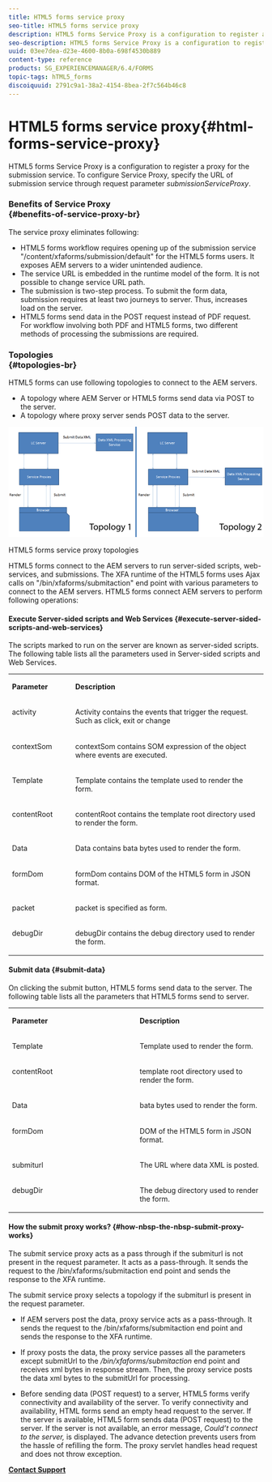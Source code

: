 ```yaml
---
title: HTML5 forms service proxy
seo-title: HTML5 forms service proxy
description: HTML5 forms Service Proxy is a configuration to register a proxy for the submission service. To configure Service Proxy, specify the URL of submission service through request parameter submissionServiceProxy.
seo-description: HTML5 forms Service Proxy is a configuration to register a proxy for the submission service. To configure Service Proxy, specify the URL of submission service through request parameter submissionServiceProxy.
uuid: 03ee7dea-d23e-4600-8b0a-698f4530b889
content-type: reference
products: SG_EXPERIENCEMANAGER/6.4/FORMS
topic-tags: hTML5_forms
discoiquuid: 2791c9a1-38a2-4154-8bea-2f7c564b46c8
---
```


# HTML5 forms service proxy{#html-forms-service-proxy}

HTML5 forms Service Proxy is a configuration to register a proxy for the submission service. To configure Service Proxy, specify the URL of submission service through request parameter *submissionServiceProxy*.

### Benefits of Service Proxy <br> {#benefits-of-service-proxy-br}

The service proxy eliminates following:

* HTML5 forms workflow requires opening up of the submission service "/content/xfaforms/submission/default" for the HTML5 forms users. It exposes AEM servers to a wider unintended audience. 
* The service URL is embedded in the runtime model of the form. It is not possible to change service URL path.  
* The submission is two-step process. To submit the form data, submission requires at least two journeys to server. Thus, increases load on the server.  
* HTML5 forms send data in the POST request instead of PDF request. For workflow involving both PDF and HTML5 forms, two different methods of processing the submissions are required.

### Topologies <br> {#topologies-br}

HTML5 forms can use following topologies to connect to the AEM servers.

* A topology where AEM Server or HTML5 forms send data via POST to the server.
* A topology where proxy server sends POST data to the server.

![HTML5 forms service proxy topologies](assets/topology.png)

HTML5 forms service proxy topologies

HTML5 forms connect to the AEM servers to run server-sided scripts, web-services, and submissions. The XFA runtime of the HTML5 forms uses Ajax calls on "/bin/xfaforms/submitaction" end point with various parameters to connect to the AEM servers. HTML5 forms connect AEM servers to perform following operations:

#### Execute Server-sided scripts and Web Services {#execute-server-sided-scripts-and-web-services}

The scripts marked to run on the server are known as server-sided scripts. The following table lists all the parameters used in Server-sided scripts and Web Services.

<table> 
 <tbody> 
  <tr> 
   <td valign="top" width="126"><p><strong>Parameter</strong></p> </td> 
   <td valign="top" width="505"><p><strong>Description</strong></p> </td> 
  </tr> 
  <tr> 
   <td valign="top" width="126"><p>activity</p> </td> 
   <td valign="top" width="505"><p>Activity contains the events that trigger the request. Such as click, exit or change</p> </td> 
  </tr> 
  <tr> 
   <td valign="top" width="126"><p>contextSom</p> </td> 
   <td valign="top" width="505"><p>contextSom contains SOM expression of the object where events are executed.</p> </td> 
  </tr> 
  <tr> 
   <td valign="top" width="126"><p>Template</p> </td> 
   <td valign="top" width="505"><p>Template contains the template used to render the form.</p> </td> 
  </tr> 
  <tr> 
   <td valign="top" width="126"><p>contentRoot</p> </td> 
   <td valign="top" width="505"><p>contentRoot contains the template root directory used to render the form.</p> </td> 
  </tr> 
  <tr> 
   <td valign="top" width="126"><p>Data</p> </td> 
   <td valign="top" width="505"><p>Data contains bata bytes used to render the form.</p> </td> 
  </tr> 
  <tr> 
   <td valign="top" width="126"><p>formDom</p> </td> 
   <td valign="top" width="505"><p>formDom contains DOM of the HTML5 form in JSON format.</p> </td> 
  </tr> 
  <tr> 
   <td valign="top" width="126"><p>packet</p> </td> 
   <td valign="top" width="505"><p>packet is specified as form.</p> </td> 
  </tr> 
  <tr> 
   <td valign="top" width="126"><p>debugDir</p> </td> 
   <td valign="top" width="505"><p>debugDir contains the debug directory used to render the form.</p> </td> 
  </tr> 
 </tbody> 
</table>

#### Submit data {#submit-data}

On clicking the submit button, HTML5 forms send data to the server. The following table lists all the parameters that HTML5 forms send to server.

<table> 
 <tbody> 
  <tr> 
   <td valign="top" width="319"><p><strong>Parameter</strong></p> </td> 
   <td valign="top" width="319"><p><strong>Description</strong></p> </td> 
  </tr> 
  <tr> 
   <td valign="top" width="319"><p>Template</p> </td> 
   <td valign="top" width="319"><p>Template used to render the form.</p> </td> 
  </tr> 
  <tr> 
   <td valign="top" width="319"><p>contentRoot</p> </td> 
   <td valign="top" width="319"><p>template root directory used to render the form.</p> </td> 
  </tr> 
  <tr> 
   <td valign="top" width="319"><p>Data</p> </td> 
   <td valign="top" width="319"><p>bata bytes used to render the form.</p> </td> 
  </tr> 
  <tr> 
   <td valign="top" width="319"><p>formDom</p> </td> 
   <td valign="top" width="319"><p>DOM of the HTML5 form in JSON format.</p> </td> 
  </tr> 
  <tr> 
   <td valign="top" width="319"><p>submiturl</p> </td> 
   <td valign="top" width="319"><p>The URL where data XML is posted.</p> </td> 
  </tr> 
  <tr> 
   <td valign="top" width="319"><p>debugDir</p> </td> 
   <td valign="top" width="319"><p>The debug directory used to render the form.</p> </td> 
  </tr> 
 </tbody> 
</table>

#### How&nbsp;the&nbsp;submit proxy works? {#how-nbsp-the-nbsp-submit-proxy-works}

The submit service proxy acts as a pass through if the submiturl is not present in the request parameter. It acts as a pass-through. It sends the request to the /bin/xfaforms/submitaction end point and sends the response to the XFA runtime.

The submit service proxy selects a topology if the submiturl is present in the request parameter.

* If AEM servers post the data, proxy service acts as a pass-through. It sends the request to the /bin/xfaforms/submitaction end point and sends the response to the XFA runtime.  
* If proxy posts the data, the proxy service passes all the parameters except submitUrl to the */bin/xfaforms/submitaction* end point and receives xml bytes in response stream. Then, the proxy service posts the data xml bytes to the submitUrl for processing.  

* Before sending data (POST request) to a server, HTML5 forms verify connectivity and availability of the server. To verify connectivity and availability, HTML forms send an empty head request to the server. If the server is available, HTML5 form sends data (POST request) to the server. If the server is not available, an error message, *Could’t connect to the server,* is displayed. The advance detection prevents users from the hassle of refilling the form. The proxy servlet handles head request and does not throw exception.

[**Contact Support**](https://www.adobe.com/account/sign-in.supportportal.html)
